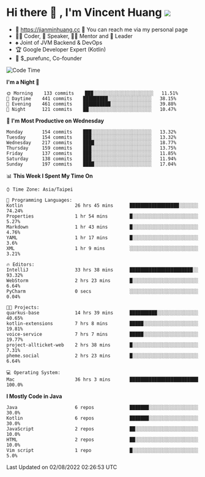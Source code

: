 # Hi there 👋 , I'm Vincent Huang ![](https://komarev.com/ghpvc/?username=Jian-Min-Huang)
- 💎 https://jianminhuang.cc 🙋 You can reach me via my personal page
- 👨‍💻 Coder, 🎤 Speaker, 👨‍🏫 Mentor and 🚀 Leader
- ♠️ Joint of JVM Backend & DevOps
- 🏆 Google Developer Expert (Kotlin)
- 💼 $_purefunc, Co-founder

<!--START_SECTION:waka-->
![Code Time](http://img.shields.io/badge/Code%20Time-0%20secs-blue)

**I'm a Night 🦉** 

```text
🌞 Morning    133 commits    ███░░░░░░░░░░░░░░░░░░░░░░   11.51% 
🌆 Daytime    441 commits    █████████░░░░░░░░░░░░░░░░   38.15% 
🌃 Evening    461 commits    ██████████░░░░░░░░░░░░░░░   39.88% 
🌙 Night      121 commits    ██░░░░░░░░░░░░░░░░░░░░░░░   10.47%

```
📅 **I'm Most Productive on Wednesday** 

```text
Monday       154 commits    ███░░░░░░░░░░░░░░░░░░░░░░   13.32% 
Tuesday      154 commits    ███░░░░░░░░░░░░░░░░░░░░░░   13.32% 
Wednesday    217 commits    ████░░░░░░░░░░░░░░░░░░░░░   18.77% 
Thursday     159 commits    ███░░░░░░░░░░░░░░░░░░░░░░   13.75% 
Friday       137 commits    ███░░░░░░░░░░░░░░░░░░░░░░   11.85% 
Saturday     138 commits    ███░░░░░░░░░░░░░░░░░░░░░░   11.94% 
Sunday       197 commits    ████░░░░░░░░░░░░░░░░░░░░░   17.04%

```


📊 **This Week I Spent My Time On** 

```text
⌚︎ Time Zone: Asia/Taipei

💬 Programming Languages: 
Kotlin                   26 hrs 45 mins      ██████████████████░░░░░░░   74.24% 
Properties               1 hr 54 mins        █░░░░░░░░░░░░░░░░░░░░░░░░   5.27% 
Markdown                 1 hr 43 mins        █░░░░░░░░░░░░░░░░░░░░░░░░   4.76% 
YAML                     1 hr 17 mins        █░░░░░░░░░░░░░░░░░░░░░░░░   3.6% 
XML                      1 hr 9 mins         ░░░░░░░░░░░░░░░░░░░░░░░░░   3.21%

🔥 Editors: 
IntelliJ                 33 hrs 38 mins      ███████████████████████░░   93.32% 
WebStorm                 2 hrs 23 mins       █░░░░░░░░░░░░░░░░░░░░░░░░   6.64% 
PyCharm                  0 secs              ░░░░░░░░░░░░░░░░░░░░░░░░░   0.04%

🐱‍💻 Projects: 
quarkus-base             14 hrs 39 mins      ██████████░░░░░░░░░░░░░░░   40.65% 
kotlin-extensions        7 hrs 8 mins        █████░░░░░░░░░░░░░░░░░░░░   19.81% 
voice-service            7 hrs 7 mins        █████░░░░░░░░░░░░░░░░░░░░   19.77% 
project-allticket-web    2 hrs 38 mins       █░░░░░░░░░░░░░░░░░░░░░░░░   7.31% 
pheme.social             2 hrs 23 mins       █░░░░░░░░░░░░░░░░░░░░░░░░   6.64%

💻 Operating System: 
Mac                      36 hrs 3 mins       █████████████████████████   100.0%

```

**I Mostly Code in Java** 

```text
Java                     6 repos             ███████░░░░░░░░░░░░░░░░░░   30.0% 
Kotlin                   6 repos             ███████░░░░░░░░░░░░░░░░░░   30.0% 
JavaScript               2 repos             ██░░░░░░░░░░░░░░░░░░░░░░░   10.0% 
HTML                     2 repos             ██░░░░░░░░░░░░░░░░░░░░░░░   10.0% 
Vim script               1 repo              █░░░░░░░░░░░░░░░░░░░░░░░░   5.0%

```



 Last Updated on 02/08/2022 02:26:53 UTC
<!--END_SECTION:waka-->
